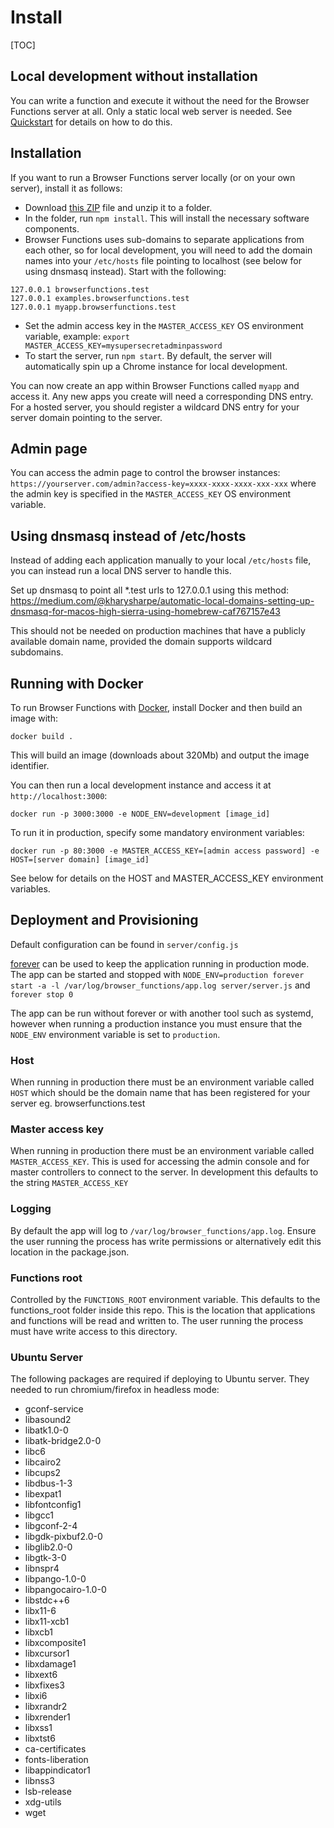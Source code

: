 # Install

[TOC]

## Local development without installation

You can write a function and execute it without the need for the Browser Functions server at all. Only a static local web server is needed. See [Quickstart](quickstart.md) for details on how to do this.

## Installation

If you want to run a Browser Functions server locally (or on your own server), install it as follows:

- Download [this ZIP](https://github.com/IBM/browser-functions/archive/master.zip) file and unzip it to a folder.
- In the folder, run `npm install`. This will install the necessary software components.
- Browser Functions uses sub-domains to separate applications from each other, so for local development, you will need to add the domain names into your `/etc/hosts` file pointing to localhost (see below for using dnsmasq instead). Start with the following:

```
127.0.0.1 browserfunctions.test
127.0.0.1 examples.browserfunctions.test
127.0.0.1 myapp.browserfunctions.test
```

- Set the admin access key in the `MASTER_ACCESS_KEY` OS environment variable, example: `export MASTER_ACCESS_KEY=mysupersecretadminpassword`
- To start the server, run `npm start`. By default, the server will automatically spin up a Chrome instance for local development.

You can now create an app within Browser Functions called `myapp` and access it. Any new apps you create will need a corresponding DNS entry. For a hosted server, you should register a wildcard DNS entry for your server domain pointing to the server.

## Admin page

You can access the admin page to control the browser instances: `https://yourserver.com/admin?access-key=xxxx-xxxx-xxxx-xxx-xxx` where the admin key is specified in the `MASTER_ACCESS_KEY` OS environment variable.

## Using dnsmasq instead of /etc/hosts

Instead of adding each application manually to your local `/etc/hosts` file, you can instead run a local DNS server to handle this.

Set up dnsmasq to point all \*.test urls to 127.0.0.1 using this method:
https://medium.com/@kharysharpe/automatic-local-domains-setting-up-dnsmasq-for-macos-high-sierra-using-homebrew-caf767157e43

This should not be needed on production machines that have a publicly available domain name, provided the domain supports wildcard subdomains.

## Running with Docker

To run Browser Functions with [Docker](https://docker.com), install Docker and then build an image with:

`docker build .`

This will build an image (downloads about 320Mb) and output the image identifier.

You can then run a local development instance and access it at `http://localhost:3000`:

`docker run -p 3000:3000 -e NODE_ENV=development [image_id]`

To run it in production, specify some mandatory environment variables:

`docker run -p 80:3000 -e MASTER_ACCESS_KEY=[admin access password] -e HOST=[server domain] [image_id]`

See below for details on the HOST and MASTER_ACCESS_KEY environment variables.

## Deployment and Provisioning

Default configuration can be found in `server/config.js`

[forever](https://github.com/foreversd/forever) can be used to keep the application running in production mode. The app can be started
and stopped with `NODE_ENV=production forever start -a -l /var/log/browser_functions/app.log server/server.js` and `forever stop 0`

The app can be run without forever or with another tool such as systemd, however when running a production instance you must ensure that the `NODE_ENV` environment
variable is set to `production`.

### Host

When running in production there must be an environment variable called `HOST` which should be the domain name that has been registered
for your server eg. browserfunctions.test

### Master access key

When running in production there must be an environment variable called `MASTER_ACCESS_KEY`. This is used for accessing the admin console
and for master controllers to connect to the server. In development this defaults to the string `MASTER_ACCESS_KEY`

### Logging

By default the app will log to `/var/log/browser_functions/app.log`. Ensure the user running the process has write permissions
or alternatively edit this location in the package.json.

### Functions root

Controlled by the `FUNCTIONS_ROOT` environment variable. This defaults to the functions_root folder inside this repo.
This is the location that applications and functions will be read and written to. The user running the process must have write access to this directory.

### Ubuntu Server

The following packages are required if deploying to Ubuntu server. They needed to run chromium/firefox in headless mode:

- gconf-service
- libasound2
- libatk1.0-0
- libatk-bridge2.0-0
- libc6
- libcairo2
- libcups2
- libdbus-1-3
- libexpat1
- libfontconfig1
- libgcc1
- libgconf-2-4
- libgdk-pixbuf2.0-0
- libglib2.0-0
- libgtk-3-0
- libnspr4
- libpango-1.0-0
- libpangocairo-1.0-0
- libstdc++6
- libx11-6
- libx11-xcb1
- libxcb1
- libxcomposite1
- libxcursor1
- libxdamage1
- libxext6
- libxfixes3
- libxi6
- libxrandr2
- libxrender1
- libxss1
- libxtst6
- ca-certificates
- fonts-liberation
- libappindicator1
- libnss3
- lsb-release
- xdg-utils
- wget
